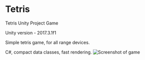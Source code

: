 # Tetris
Tetris Unity Project Game

Unity version - 2017.3.1f1

Simple tetris game, for all range devices.

C#, compact data classes, fast rendering.
![Screenshot of game](https://image.prntscr.com/image/W_TK37XDRFOp3L7_yIZjNw.png)
